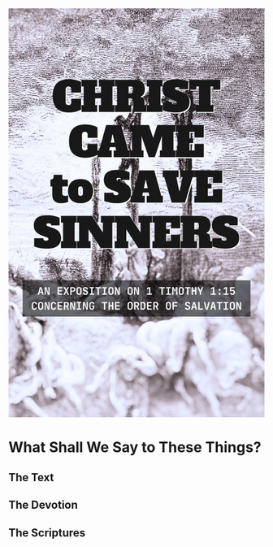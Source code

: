 <img class="intro-right" src="book-ccss-3.jpg">

# What Shall We Say to These Things?

## The Text

## The Devotion

## The Scriptures
